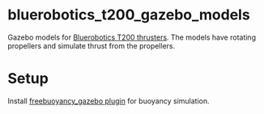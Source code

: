 # bluerobotics_t200_gazebo_models

Gazebo models for [Bluerobotics T200 thrusters](https://www.bluerobotics.com/store/thrusters/t200-thruster/).
The models have rotating propellers and simulate thrust from the propellers.

# Setup

Install [freebuoyancy_gazebo plugin](https://github.com/bluerobotics/freebuoyancy_gazebo#install) for buoyancy simulation.
